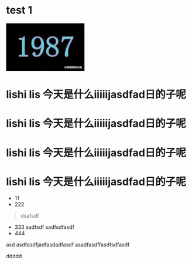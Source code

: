 # test 1


![are o 1987](../img/1987.jpg 'asdf')


#  lishi lis 今天是什么iiiiijasdfad日的子呢
#  lishi lis 今天是什么iiiiijasdfad日的子呢
#  lishi lis 今天是什么iiiiijasdfad日的子呢
#  lishi lis 今天是什么iiiiijasdfad日的子呢

- 11
- 222
>dsafsdf
- 333
         sadfsdf
        sadfsdfasdf
- 444


asd asdfasdfjadfasdadfasdf asadfasdffasdfsdfasdf

ddddd
